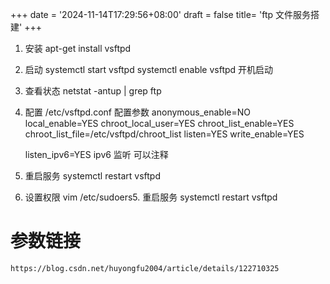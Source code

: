 +++
date = '2024-11-14T17:29:56+08:00'
draft = false
title= 'ftp 文件服务搭建'
+++

1. 安装
   apt-get install vsftpd

2. 启动
   systemctl start vsftpd
   systemctl enable vsftpd 开机启动

3. 查看状态
   netstat -antup | grep ftp

4. 配置
   /etc/vsftpd.conf
   配置参数
   anonymous_enable=NO
   local_enable=YES
   chroot_local_user=YES
   chroot_list_enable=YES
   chroot_list_file=/etc/vsftpd/chroot_list
   listen=YES
   write_enable=YES

   listen_ipv6=YES ipv6 监听 可以注释

5. 重启服务
   systemctl restart vsftpd

6. 设置权限
   vim /etc/sudoers5. 重启服务
   systemctl restart vsftpd

# 参数链接

    https://blog.csdn.net/huyongfu2004/article/details/122710325
